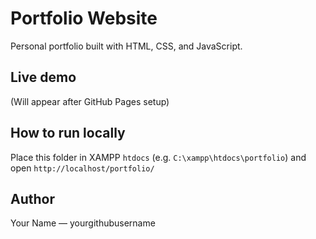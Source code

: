 # Portfolio Website
Personal portfolio built with HTML, CSS, and JavaScript.

## Live demo
(Will appear after GitHub Pages setup)

## How to run locally
Place this folder in XAMPP `htdocs` (e.g. `C:\xampp\htdocs\portfolio`) and open `http://localhost/portfolio/`

## Author
Your Name — yourgithubusername
